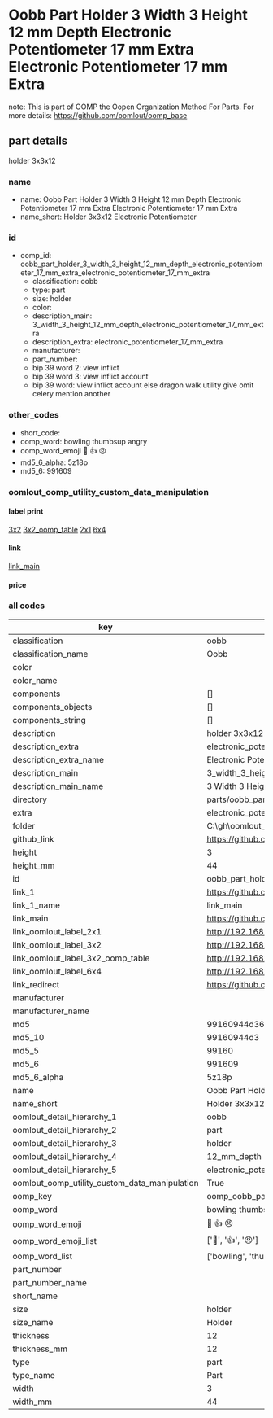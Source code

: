 # Oobb Part Holder 3 Width 3 Height 12 mm Depth Electronic Potentiometer 17 mm Extra Electronic Potentiometer 17 mm Extra  

note: This is part of OOMP the Oopen Organization Method For Parts. For more details: https://github.com/oomlout/oomp_base

##  part details
  



holder 3x3x12



### name
* name: Oobb Part Holder 3 Width 3 Height 12 mm Depth Electronic Potentiometer 17 mm Extra Electronic Potentiometer 17 mm Extra
* name_short: Holder 3x3x12 Electronic Potentiometer
### id
* oomp_id: oobb_part_holder_3_width_3_height_12_mm_depth_electronic_potentiometer_17_mm_extra_electronic_potentiometer_17_mm_extra
  * classification: oobb
  * type: part
  * size: holder
  * color: 
  * description_main: 3_width_3_height_12_mm_depth_electronic_potentiometer_17_mm_extra
  * description_extra: electronic_potentiometer_17_mm_extra
  * manufacturer: 
  * part_number: 
  * bip 39 word 2: view inflict
  * bip 39 word 3: view inflict account
  * bip 39 word: view inflict account else dragon walk utility give omit celery mention another

### other_codes
* short_code: 
* oomp_word: bowling thumbsup angry
* oomp_word_emoji :bowling: :thumbsup: :angry:
* md5_6_alpha: 5z18p
* md5_6: 991609






### oomlout_oomp_utility_custom_data_manipulation
#### label print
[3x2](http://192.168.1.245:1112/?label=oomp%205z18p)
[3x2_oomp_table](http://192.168.1.108:1112/?label=oomp%205z18p)
[2x1](http://192.168.1.242:1112/?label=oomp%205z18p)
[6x4](http://192.168.1.55:1112/?label=oomp%205z18p)    

#### link

[link_main](https://github.com/oomlout/oomlout_oobb_version_4_generated_parts/tree/main/navigation_oomp/oobb/part/holder/3_width_3_height_12_mm_depth_electronic_potentiometer_17_mm_extra/electronic_potentiometer_17_mm_extra/part)                              

#### price







### all codes 
| key | value |  
| --- | --- |  
| classification | oobb |  
| classification_name | Oobb |  
| color |  |  
| color_name |  |  
| components | [] |  
| components_objects | [] |  
| components_string | [] |  
| description | holder 3x3x12 |  
| description_extra | electronic_potentiometer_17_mm_extra |  
| description_extra_name | Electronic Potentiometer 17 mm Extra |  
| description_main | 3_width_3_height_12_mm_depth_electronic_potentiometer_17_mm_extra |  
| description_main_name | 3 Width 3 Height 12 mm Depth Electronic Potentiometer 17 mm Extra |  
| directory | parts/oobb_part_holder_3_width_3_height_12_mm_depth_electronic_potentiometer_17_mm_extra_electronic_potentiometer_17_mm_extra |  
| extra | electronic_potentiometer_17_mm |  
| folder | C:\gh\oomlout_oobb_version_4_generated_parts\parts\oobb_part_holder_3_width_3_height_12_mm_depth_electronic_potentiometer_17_mm_extra_electronic_potentiometer_17_mm_extra |  
| github_link | https://github.com/oomlout/oomlout_oomp_part_src/tree/main/parts/oobb_part_holder_3_width_3_height_12_mm_depth_electronic_potentiometer_17_mm_extra_electronic_potentiometer_17_mm_extra |  
| height | 3 |  
| height_mm | 44 |  
| id | oobb_part_holder_3_width_3_height_12_mm_depth_electronic_potentiometer_17_mm_extra_electronic_potentiometer_17_mm_extra |  
| link_1 | https://github.com/oomlout/oomlout_oobb_version_4_generated_parts/tree/main/navigation_oomp/oobb/part/holder/3_width_3_height_12_mm_depth_electronic_potentiometer_17_mm_extra/electronic_potentiometer_17_mm_extra/part |  
| link_1_name | link_main |  
| link_main | https://github.com/oomlout/oomlout_oobb_version_4_generated_parts/tree/main/navigation_oomp/oobb/part/holder/3_width_3_height_12_mm_depth_electronic_potentiometer_17_mm_extra/electronic_potentiometer_17_mm_extra/part |  
| link_oomlout_label_2x1 | http://192.168.1.242:1112/?label=oomp%205z18p |  
| link_oomlout_label_3x2 | http://192.168.1.245:1112/?label=oomp%205z18p |  
| link_oomlout_label_3x2_oomp_table | http://192.168.1.108:1112/?label=oomp%205z18p |  
| link_oomlout_label_6x4 | http://192.168.1.55:1112/?label=oomp%205z18p |  
| link_redirect | https://github.com/oomlout/oomlout_oobb_version_4_generated_parts/tree/main/parts/oobb_holder_03_03_12_ex_electronic_potentiometer_17_mm |  
| manufacturer |  |  
| manufacturer_name |  |  
| md5 | 99160944d3627e0bda210482031cdf9f |  
| md5_10 | 99160944d3 |  
| md5_5 | 99160 |  
| md5_6 | 991609 |  
| md5_6_alpha | 5z18p |  
| name | Oobb Part Holder 3 Width 3 Height 12 mm Depth Electronic Potentiometer 17 mm Extra Electronic Potentiometer 17 mm Extra |  
| name_short | Holder 3x3x12 Electronic Potentiometer |  
| oomlout_detail_hierarchy_1 | oobb |  
| oomlout_detail_hierarchy_2 | part |  
| oomlout_detail_hierarchy_3 | holder |  
| oomlout_detail_hierarchy_4 | 12_mm_depth |  
| oomlout_detail_hierarchy_5 | electronic_potentiometer_17_mm_extra |  
| oomlout_oomp_utility_custom_data_manipulation | True |  
| oomp_key | oomp_oobb_part_holder_3_width_3_height_12_mm_depth_electronic_potentiometer_17_mm_extra_electronic_potentiometer_17_mm_extra |  
| oomp_word | bowling thumbsup angry |  
| oomp_word_emoji | :bowling: :thumbsup: :angry: |  
| oomp_word_emoji_list | [':bowling:', ':thumbsup:', ':angry:'] |  
| oomp_word_list | ['bowling', 'thumbsup', 'angry'] |  
| part_number |  |  
| part_number_name |  |  
| short_name |  |  
| size | holder |  
| size_name | Holder |  
| thickness | 12 |  
| thickness_mm | 12 |  
| type | part |  
| type_name | Part |  
| width | 3 |  
| width_mm | 44 |  
